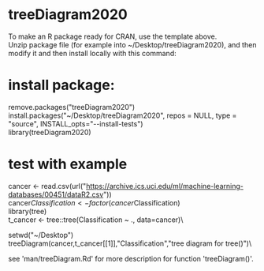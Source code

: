 # treeDiagram2020

To make an R package ready for CRAN, use the template above. \
Unzip package file (for example into ~/Desktop/treeDiagram2020), and then modify it and then install locally with this command: 

# install package:
remove.packages("treeDiagram2020") \
install.packages("~/Desktop/treeDiagram2020", repos = NULL, type = "source", INSTALL_opts="--install-tests") \
library(treeDiagram2020)
  
# test with example
cancer <- read.csv(url("https://archive.ics.uci.edu/ml/machine-learning-databases/00451/dataR2.csv")) \
cancer$Classification <- factor(cancer$Classification)\
library(tree)\
t_cancer <- tree::tree(Classification ~ ., data=cancer)\

setwd("~/Desktop")\
treeDiagram(cancer,t_cancer[[1]],"Classification","tree diagram for tree()")\

see 'man/treeDiagram.Rd' for more description for function 'treeDiagram()'.
